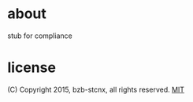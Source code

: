 # about
stub for compliance

# license
(C) Copyright 2015, bzb-stcnx,
all rights reserved.
[MIT](./LICENSE)
